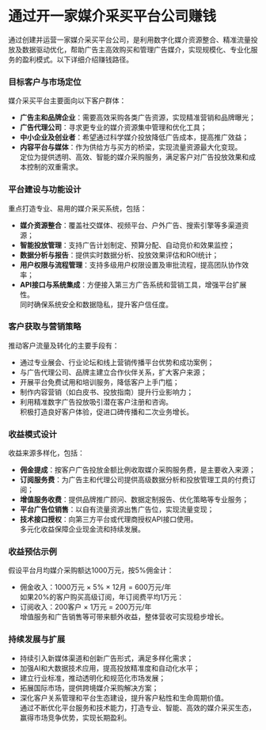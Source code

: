 # 通过开一家媒介采买平台公司赚钱

通过创建并运营一家媒介采买平台公司，是利用数字化媒介资源整合、精准流量投放及数据驱动优化，帮助广告主高效购买和管理广告媒介，实现规模化、专业化服务的盈利模式。以下详细介绍赚钱路径。

### 目标客户与市场定位  
媒介采买平台主要面向以下客户群体：  
* **广告主和品牌企业**：需要高效采购各类广告资源，实现精准营销和品牌曝光；  
* **广告代理公司**：寻求更专业的媒介资源集中管理和优化工具；  
* **中小企业及创业者**：希望通过科学媒介投放降低广告成本，提高推广效益；  
* **内容平台与媒体**：作为供给方与买方的桥梁，实现流量资源最大化变现。  
定位为提供透明、高效、智能的媒介采购服务，满足客户对广告投放效果和成本控制的双重需求。

### 平台建设与功能设计  
重点打造专业、易用的媒介采买系统，包括：  
* **媒介资源整合**：覆盖社交媒体、视频平台、户外广告、搜索引擎等多渠道资源；  
* **智能投放管理**：支持广告计划制定、预算分配、自动竞价和效果监控；  
* **数据分析与报告**：提供实时数据分析、投放效果评估和ROI统计；  
* **用户权限与流程管理**：支持多级用户权限设置及审批流程，提高团队协作效率；  
* **API接口与系统集成**：方便接入第三方广告系统和营销工具，增强平台扩展性。  
同时确保系统安全和数据隐私，提升客户信任度。

### 客户获取与营销策略  
推动客户流量及转化的主要手段有：  
* 通过专业展会、行业论坛和线上营销传播平台优势和成功案例；  
* 与广告代理公司、品牌主建立合作伙伴关系，扩大客户来源；  
* 开展平台免费试用和培训服务，降低客户上手门槛；  
* 制作内容营销（如白皮书、投放指南）提升行业影响力；  
* 利用精准数字广告投放吸引潜在客户注册和咨询。  
积极打造良好客户体验，促进口碑传播和二次业务增长。

### 收益模式设计  
收益来源多样化，包括：  
* **佣金提成**：按客户广告投放金额比例收取媒介采购服务费，是主要收入来源；  
* **订阅服务费**：为广告主和代理公司提供高级数据分析和投放管理工具的付费订阅；  
* **增值服务收费**：提供品牌推广顾问、数据定制报告、优化策略等专业服务；  
* **平台广告位销售**：以自有流量资源出售广告位，实现流量变现；  
* **技术接口授权**：向第三方平台或代理商授权API接口使用。  
多元化收益保障企业现金流和持续发展。

### 收益预估示例  
假设平台月均媒介采购额达1000万元，按5%佣金计：  
* 佣金收入：1000万元 × 5% × 12月 = 600万元/年  
如果20%的客户购买高级订阅，年订阅费平均1万元：  
* 订阅收入：200客户 × 1万元 = 200万元/年  
增值服务和广告销售等可带来额外收益，整体营收可实现稳步增长。

### 持续发展与扩展  
* 持续引入新媒体渠道和创新广告形式，满足多样化需求；  
* 加强AI和大数据技术应用，提高投放精准度和自动化水平；  
* 建立行业标准，推动透明化和规范化市场发展；  
* 拓展国际市场，提供跨境媒介采购解决方案；  
* 深化客户关系管理和平台生态建设，提升客户粘性和生命周期价值。  
通过不断优化平台服务和技术能力，打造专业、智能、高效的媒介采买生态，赢得市场竞争优势，实现长期盈利。